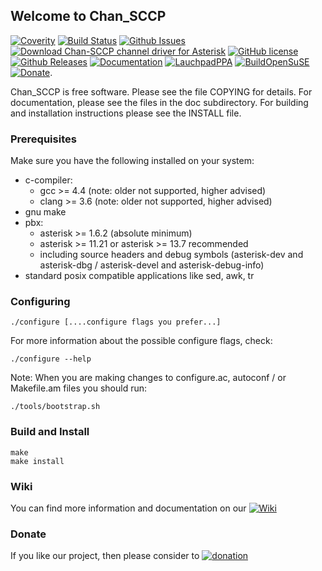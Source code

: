 ## Welcome to Chan_SCCP

[![Coverity](https://img.shields.io/coverity/scan/7795.svg)](https://scan.coverity.com/projects/dkgroot-chan-sccp-b)
[![Build Status](http://img.shields.io/travis/marcelloceschia/chan-sccp-b.svg?style=flat)](https://travis-ci.org/marcelloceschia/chan-sccp-b)
[![Github Issues](https://img.shields.io/github/issues/marcelloceschia/chan-sccp-b/bug.svg)](http://github.com/marcelloceschia/chan-sccp-b/issues)
[![Download Chan-SCCP channel driver for Asterisk](https://img.shields.io/sourceforge/dt/chan-sccp-b.svg)](https://sourceforge.net/projects/chan-sccp-b/files/latest/download)
[![GitHub license](https://img.shields.io/badge/license-GPL-blue.svg)](https://raw.githubusercontent.com/marcelloceschia/chan-sccp-b/master/LICENSE)
[![Github Releases](https://img.shields.io/github/release/marcelloceschia/chan-sccp-b.svg)](https://github.com/marcelloceschia/chan-sccp-b/releases)
[![Documentation](https://img.shields.io/badge/docs-wiki-blue.svg)](https://sourceforge.net/p/chan-sccp-b/wiki/Home/)
[![LauchpadPPA](https://img.shields.io/badge/Ppa-bin-blue.svg)](https://launchpad.net/~chan-sccp-b/+archive/ubuntu/ppa)
[![BuildOpenSuSE](https://img.shields.io/badge/Build-bin-blue.svg)](http://download.opensuse.org/repositories/home:/chan-sccp-b:/)
[![Donate](https://img.shields.io/badge/paypal-donate-yellow.svg)](https://www.paypal.com/cgi-bin/webscr?item_name=Donation+to+Chan-SCCP+channel+driver+for+Asterisk&locale.x=en_US&cmd=_donations&business=chan.sccp.b.pp%40gmail.com).

Chan_SCCP is free software. Please see the file COPYING for details.
For documentation, please see the files in the doc subdirectory.
For building and installation instructions please see the INSTALL file.

### Prerequisites
Make sure you have the following installed on your system:
- c-compiler:
  - gcc >= 4.4  (note: older not supported, higher advised)
  - clang >= 3.6  (note: older not supported, higher advised)
- gnu make
- pbx:
  - asterisk >= 1.6.2 (absolute minimum)
  - asterisk >= 11.21 or asterisk >= 13.7 recommended
  - including source headers and debug symbols (asterisk-dev and asterisk-dbg / asterisk-devel and asterisk-debug-info)
- standard posix compatible applications like sed, awk, tr

### Configuring
    ./configure [....configure flags you prefer...]

For more information about the possible configure flags, check:

    ./configure --help 

Note: When you are making changes to configure.ac, autoconf / or Makefile.am files you should run:

    ./tools/bootstrap.sh

### Build and Install
    make
    make install

### Wiki
You can find more information and documentation on our [![Wiki](https://img.shields.io/badge/Wiki-docs-blue.svg)](https://sourceforge.net/p/chan-sccp-b/wiki/Home/)

### Donate
If you like our project, then please consider to 
[![donation](https://www.paypalobjects.com/webstatic/en_US/btn/btn_donate_pp_142x27.png)](https://www.paypal.com/cgi-bin/webscr?item_name=Donation+to+Chan-SCCP+channel+driver+for+Asterisk&locale.x=en_US&cmd=_donations&business=chan.sccp.b.pp%40gmail.com)
